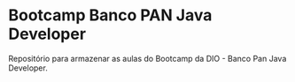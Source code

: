 # Bootcamp Banco PAN Java Developer
Repositório para armazenar as aulas do Bootcamp da DIO - Banco Pan Java Developer.
